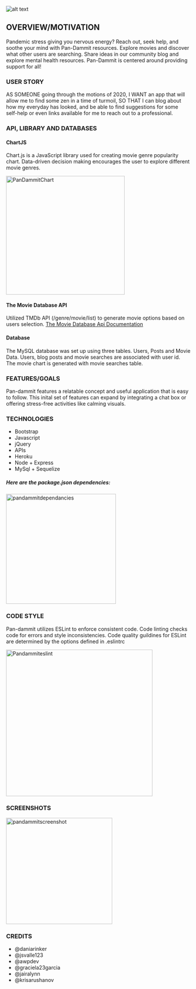 ![alt text][logo]

[logo]: https://github.com/graciela23garcia/Pan-dammit/blob/main/public/assets/logos/Pandammit_logo_readme_black.png "Logo"

## OVERVIEW/MOTIVATION

Pandemic stress giving you nervous energy? Reach out, seek help, and soothe your mind with Pan-Dammit  resources. Explore movies and discover what other users are searching. Share ideas in our community blog and explore mental health resources. Pan-Dammit is centered around providing support for all!

### USER STORY

AS SOMEONE going through the motions of 2020, 
I WANT an app that will allow me to find some zen in a time of turmoil,
SO THAT I can blog about how my everyday has looked, and be able to find suggestions for some self-help or even links available for me to reach out to a professional.


### API, LIBRARY AND DATABASES
#### ChartJS
Chart.js is a JavaScript library used for creating movie genre popularity chart. Data-driven decision making  encourages the user to explore different movie genres.

<img width="324" alt="PanDammitChart" src="https://user-images.githubusercontent.com/70172286/102854682-decdf000-43d7-11eb-8f2b-fa1d71a731ca.PNG">


#### The Movie Database API
Utilized TMDb API (/genre/movie/list) to generate movie options based on users selection. [The Movie Database Api Documentation](https://www.themoviedb.org/documentation/api?language=en-US)
#### Database
The MySQL database was set up using three tables. Users, Posts and Movie Data. Users, blog posts and movie searches are associated with user id. The movie chart is generated with movie searches table.  

### FEATURES/GOALS
Pan-dammit features a relatable concept and useful application that is easy to follow. This inital set of features can expand by integrating a chat box or offering stress-free activities like calming visuals.

### TECHNOLOGIES
* Bootstrap
* Javascript
* jQuery
* APIs 
* Heroku
* Node + Express
* MySql + Sequelize 
##### Here are the package.json dependencies:
<img width="300" alt="pandammitdependancies" src="https://user-images.githubusercontent.com/70172286/102854851-408e5a00-43d8-11eb-9394-910c64285a92.PNG">

### CODE STYLE
Pan-dammit utilizes ESLint to enforce consistent code. Code linting checks code for errors and style inconsistencies. Code quality guildines for ESLint are determined by the options defined in .eslintrc

<img width="400" alt="Pandammiteslint" src="https://user-images.githubusercontent.com/70172286/102865953-5e18ef00-43eb-11eb-9e10-e537c90a0b77.PNG">

### SCREENSHOTS 

<img width="290" alt="pandammitscreenshot" src="https://user-images.githubusercontent.com/70172286/102855101-d3c78f80-43d8-11eb-93ed-a4a337086d80.PNG">


### CREDITS
* @daniarinker
* @jsvalle123
* @awpdev
* @graciela23garcia
* @jairalynn
* @krisarushanov
